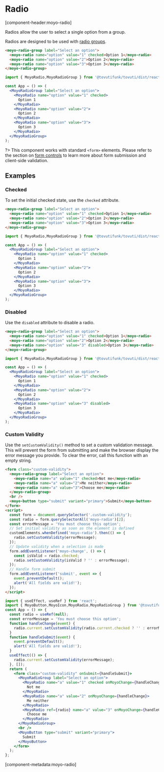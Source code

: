 # Radio

[component-header:moyo-radio]

Radios allow the user to select a single option from a group.

Radios are designed to be used with [radio groups](/components/radio-group).

```html preview
<moyo-radio-group label="Select an option">
  <moyo-radio name="option" value="1" checked>Option 1</moyo-radio>
  <moyo-radio name="option" value="2">Option 2</moyo-radio>
  <moyo-radio name="option" value="3">Option 3</moyo-radio>
</moyo-radio-group>
```

```jsx react
import { MoyoRadio,MoyoRadioGroup } from '@tovutifunk/tovuti/dist/react';

const App = () => (
  <MoyoRadioGroup label="Select an option">
    <MoyoRadio name="option" value="1" checked>
      Option 1
    </MoyoRadio>
    <MoyoRadio name="option" value="2">
      Option 2
    </MoyoRadio>
    <MoyoRadio name="option" value="3">
      Option 3
    </MoyoRadio>
  </MoyoRadioGroup>
);
```

?> This component works with standard `<form>` elements. Please refer to the section on [form controls](/getting-started/form-controls) to learn more about form submission and client-side validation.

## Examples

### Checked

To set the initial checked state, use the `checked` attribute.

```html preview
<moyo-radio-group label="Select an option">
  <moyo-radio name="option" value="1" checked>Option 1</moyo-radio>
  <moyo-radio name="option" value="2">Option 2</moyo-radio>
  <moyo-radio name="option" value="3">Option 3</moyo-radio>
</moyo-radio-group>
```

```jsx react
import { MoyoRadio,MoyoRadioGroup } from '@tovutifunk/tovuti/dist/react';

const App = () => (
  <MoyoRadioGroup label="Select an option">
    <MoyoRadio name="option" value="1" checked>
      Option 1
    </MoyoRadio>
    <MoyoRadio name="option" value="2">
      Option 2
    </MoyoRadio>
    <MoyoRadio name="option" value="3">
      Option 3
    </MoyoRadio>
  </MoyoRadioGroup>
);
```

### Disabled

Use the `disabled` attribute to disable a radio.

```html preview
<moyo-radio-group label="Select an option">
  <moyo-radio name="option" value="1" checked>Option 1</moyo-radio>
  <moyo-radio name="option" value="2">Option 2</moyo-radio>
  <moyo-radio name="option" value="3" disabled>Option 3</moyo-radio>
</moyo-radio-group>
```

```jsx react
import { MoyoRadio,MoyoRadioGroup } from '@tovutifunk/tovuti/dist/react';

const App = () => (
  <MoyoRadioGroup label="Select an option">
    <MoyoRadio name="option" value="1" checked>
      Option 1
    </MoyoRadio>
    <MoyoRadio name="option" value="2">
      Option 2
    </MoyoRadio>
    <MoyoRadio name="option" value="3" disabled>
      Option 3
    </MoyoRadio>
  </MoyoRadioGroup>
);
```

### Custom Validity

Use the `setCustomValidity()` method to set a custom validation message. This will prevent the form from submitting and make the browser display the error message you provide. To clear the error, call this function with an empty string.

```html preview
<form class="custom-validity">
  <moyo-radio-group label="Select an option">
    <moyo-radio name="a" value="1" checked>Not me</moyo-radio>
    <moyo-radio name="a" value="2">Me neither</moyo-radio>
    <moyo-radio name="a" value="3">Choose me</moyo-radio>
  </moyo-radio-group>
  <br />
  <moyo-button type="submit" variant="primary">Submit</moyo-button>
</form>
<script>
  const form = document.querySelector('.custom-validity');
  const radio = form.querySelectorAll('moyo-radio')[2];
  const errorMessage = 'You must choose this option';
  // Set initial validity as soon as the element is defined
  customElements.whenDefined('moyo-radio').then(() => {
    radio.setCustomValidity(errorMessage);
  });
  // Update validity when a selection is made
  form.addEventListener('moyo-change', () => {
    const isValid = radio.checked;
    radio.setCustomValidity(isValid ? '' : errorMessage);
  });
  // Handle form submit
  form.addEventListener('submit', event => {
    event.preventDefault();
    alert('All fields are valid!');
  });
</script>
```

```jsx react
import { useEffect, useRef } from 'react';
import { MoyoButton,MoyoIcon,MoyoRadio,MoyoRadioGroup } from '@tovutifunk/tovuti/dist/react';
const App = () => {
  const radio = useRef(null);
  const errorMessage = 'You must choose this option';
  function handleChange(event) {
    radio.current.setCustomValidity(radio.current.checked ? '' : errorMessage);
  }
  function handleSubmit(event) {
    event.preventDefault();
    alert('All fields are valid!');
  }
  useEffect(() => {
    radio.current.setCustomValidity(errorMessage);
  }, []);
  return (
    <form class="custom-validity" onSubmit={handleSubmit}>
      <MoyoRadioGroup label="Select an option">
        <MoyoRadio name="a" value="1" checked onMoyoChange={handleChange}>
          Not me
        </MoyoRadio>
        <MoyoRadio name="a" value="2" onMoyoChange={handleChange}>
          Me neither
        </MoyoRadio>
        <MoyoRadio ref={radio} name="a" value="3" onMoyoChange={handleChange}>
          Choose me
        </MoyoRadio>
      </MoyoRadioGroup>
      <br />
      <MoyoButton type="submit" variant="primary">
        Submit
      </MoyoButton>
    </form>
  );
};
```

[component-metadata:moyo-radio]
